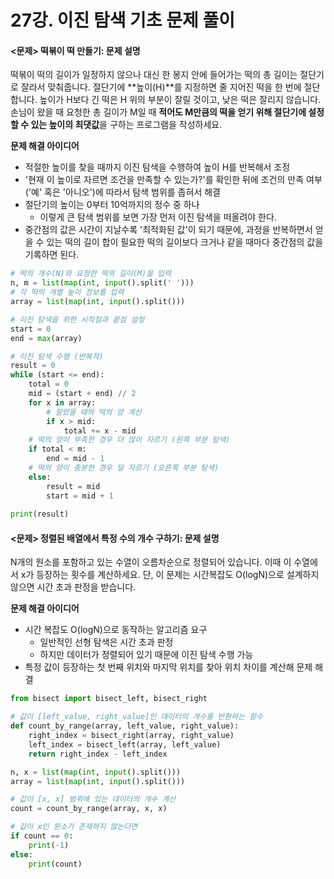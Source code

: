 # 27강. 이진 탐색 기초 문제 풀이



#### <문제> 떡볶이 떡 만들기: 문제 설명

떡볶이 떡의 길이가 일정하지 않으나 대신 한 봉지 안에 들어가는 떡의 총 길이는 절단기로 잘라서 맞춰줍니다. 절단기에 **높이(H)**를 지정하면 줄 지어진 떡을 한 번에 절단합니다. 높이가 H보다 긴 떡은 H 위의 부분이 잘릴 것이고, 낮은 떡은 잘리지 않습니다. 손님이 왔을 때 요청한 총 길이가 M일 때 **적어도 M만큼의 떡을 얻기 위해 절단기에 설정할 수 있는 높이의 최댓값**을 구하는 프로그램을 작성하세요.



**문제 해결 아이디어**

* 적절한 높이를 찾을 때까지 이진 탐색을 수행하여 높이 H를 반복해서 조정
* '현재 이 높이로 자르면 조건을 만족할 수 있는가?'를 확인한 뒤에 조건의 만족 여부('예' 혹은 '아니오')에 따라서 탐색 범위를 좁혀서 해결
* 절단기의 높이는 0부터 10억까지의 정수 중 하나
  * 이렇게 큰 탐색 범위를 보면 가장 먼저 이진 탐색을 떠올려야 한다.
* 중간점의 값은 시간이 지날수록 '최적화된 값'이 되기 때문에, 과정을 반복하면서 얻을 수 있는 떡의 길이 합이 필요한 떡의 길이보다 크거나 같을 때마다 중간점의 값을 기록하면 된다.



```python
# 떡의 개수(N)와 요청한 떡의 길이(M)을 입력
n, m = list(map(int, input().split(' ')))
# 각 떡의 개별 높이 정보를 입력
array = list(map(int, input().split()))

# 이진 탐색을 위한 시작점과 끝점 설정
start = 0
end = max(array)

# 이진 탐색 수행 (반복적)
result = 0
while (start <= end):
    total = 0
    mid = (start + end) // 2
    for x in array:
        # 잘렸을 때의 떡의 양 계산
        if x > mid:
            total += x - mid
    # 떡의 양이 부족한 경우 더 많이 자르기 (왼쪽 부분 탐색)
    if total < m:
        end = mid - 1
    # 떡의 양이 충분한 경우 덜 자르기 (오른쪽 부분 탐색)
    else:
        result = mid
        start = mid + 1
        
print(result)
```



#### <문제> 정렬된 배열에서 특정 수의 개수 구하기: 문제 설명

N개의 원소를 포함하고 있는 수열이 오름차순으로 정렬되어 있습니다. 이때 이 수열에서 x가 등장하는 횟수를 계산하세요. 단, 이 문제는 시간복잡도 O(logN)으로 설계하지 않으면 시간 초과 판정을 받습니다.



**문제 해결 아이디어**

* 시간 복잡도 O(logN)으로 동작하는 알고리즘 요구
  * 일반적인 선형 탐색은 시간 초과 판정
  * 하지만 데이터가 정렬되어 있기 때문에 이진 탐색 수행 가능
* 특정 값이 등장하는 첫 번째 위치와 마지막 위치를 찾아 위치 차이를 계산해 문제 해결



```python
from bisect import bisect_left, bisect_right

# 값이 [left_value, right_value]인 데이터의 개수를 반환하는 함수
def count_by_range(array, left_value, right_value):
    right_index = bisect_right(array, right_value)
    left_index = bisect_left(array, left_value)
    return right_index - left_index

n, x = list(map(int, input().split()))
array = list(map(int, input().split()))

# 값이 [x, x] 범위에 있는 데이터의 개수 계산
count = count_by_range(array, x, x)

# 값이 x인 원소가 존재하지 않는다면
if count == 0:
    print(-1)
else:
    print(count)
```

